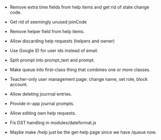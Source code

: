 - Remove extra time fields from help items and get rid of state change code.

- Get rid of seemingly unused joinCode

- Remove helper field from help items.

- Allow discarding help requests (helpers and owner)

- Use Google ID for user ids instead of email.

- Split prompt into prompt_text and prompt.

- Make queue into first-class thing that combines one or more classes.

- Teacher-only user management page: change name, set role, block account.

- Allow deleting jourrnal entries.

- Provide in-app journal prompts.

- Allow editing own help requests.

- Fix DST handling in modules/dateformat.js

- Maybe make /help just be the get-help page since we have /queue now.
